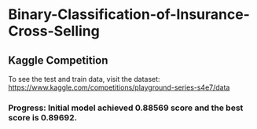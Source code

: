 # Binary-Classification-of-Insurance-Cross-Selling
## Kaggle Competition 
To see the test and train data, visit the dataset:
https://www.kaggle.com/competitions/playground-series-s4e7/data
### Progress: Initial model achieved 0.88569 score and the best score is 0.89692. 
